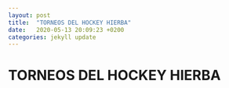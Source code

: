 ```yaml
---
layout: post
title:  "TORNEOS DEL HOCKEY HIERBA"
date:   2020-05-13 20:09:23 +0200
categories: jekyll update
---
```


# TORNEOS DEL HOCKEY HIERBA
